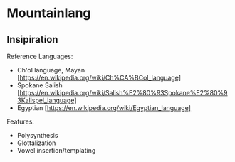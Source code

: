 # Mountainlang

## Insipiration

Reference Languages:
- Ch'ol language, Mayan [https://en.wikipedia.org/wiki/Ch%CA%BCol_language]
- Spokane Salish [https://en.wikipedia.org/wiki/Salish%E2%80%93Spokane%E2%80%93Kalispel_language]
- Egyptian [https://en.wikipedia.org/wiki/Egyptian_language]

Features:
- Polysynthesis
- Glottalization
- Vowel insertion/templating
